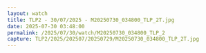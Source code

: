 ```yaml
---
layout: watch
title: TLP2 - 30/07/2025 - M20250730_034800_TLP_2T.jpg
date: 2025-07-30 03:48:00
permalink: /2025/07/30/watch/M20250730_034800_TLP_2
capture: TLP2/2025/202507/20250729/M20250730_034800_TLP_2T.jpg
---
```

